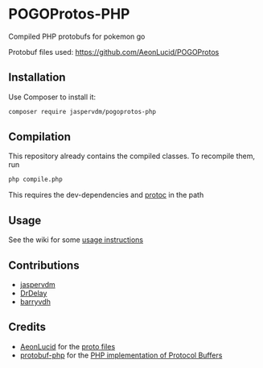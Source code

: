 # POGOProtos-PHP
Compiled PHP protobufs for pokemon go

Protobuf files used: https://github.com/AeonLucid/POGOProtos

## Installation
Use Composer to install it:
``` bash
composer require jaspervdm/pogoprotos-php
```

## Compilation
This repository already contains the compiled classes. To recompile them, run
``` bash
php compile.php
```
This requires the dev-dependencies and [protoc](https://github.com/google/protobuf) in the path

## Usage
See the wiki for some [usage instructions](https://github.com/jaspervdm/pogoprotos-php/wiki/Usage)

## Contributions
* [jaspervdm](https://github.com/jaspervdm)
* [DrDelay](https://github.com/DrDelay)
* [barryvdh](https://github.com/barryvdh)

## Credits
* [AeonLucid](https://github.com/AeonLucid) for the [proto files](https://github.com/AeonLucid/POGOProtos)
* [protobuf-php](https://github.com/protobuf-php) for the [PHP implementation of Protocol Buffers](https://github.com/protobuf-php/protobuf)

